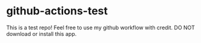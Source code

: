 # github-actions-test

This is a test repo! Feel free to use my github workflow with credit. DO NOT download or install this app.